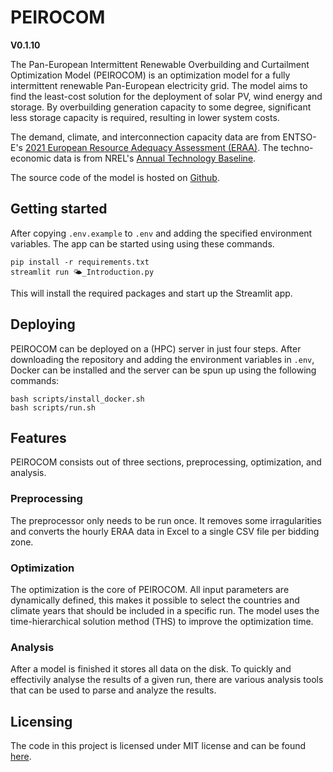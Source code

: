 # PEIROCOM

**V0.1.10**

The Pan-European Intermittent Renewable Overbuilding and Curtailment Optimization Model (PEIROCOM) is an optimization model for a fully intermittent renewable Pan-European electricity grid. The model aims to find the least-cost solution for the deployment of solar PV, wind energy and storage. By overbuilding generation capacity to some degree, significant less storage capacity is required, resulting in lower system costs.

The demand, climate, and interconnection capacity data are from ENTSO-E's [2021 European Resource Adequacy Assessment (ERAA)](https://www.entsoe.eu/outlooks/eraa/2021/eraa-downloads/). The techno-economic data is from NREL's [Annual Technology Baseline](https://atb.nrel.gov/).

The source code of the model is hosted on [Github](https://github.com/RubenVanEldik/PEIROCOM).

## Getting started

After copying `.env.example` to `.env` and adding the specified environment variables. The app can be started using using these commands.

```shell
pip install -r requirements.txt
streamlit run 🌤️_Introduction.py
```

This will install the required packages and start up the Streamlit app.


## Deploying

PEIROCOM can be deployed on a (HPC) server in just four steps. After downloading the repository and adding the environment variables in `.env`, Docker can be installed and the server can be spun up using the following commands:

```shell
bash scripts/install_docker.sh
bash scripts/run.sh
```


## Features

PEIROCOM consists out of three sections, preprocessing, optimization, and analysis.

### Preprocessing

The preprocessor only needs to be run once. It removes some irragularities and converts the hourly ERAA data in Excel to a single CSV file per bidding zone.

### Optimization

The optimization is the core of PEIROCOM. All input parameters are dynamically defined, this makes it possible to select the countries and climate years that should be included in a specific run. The model uses the time-hierarchical solution method (THS) to improve the optimization time.

### Analysis

After a model is finished it stores all data on the disk. To quickly and effectivily analyse the results of a given run, there are various analysis tools that can be used to parse and analyze the results.


## Licensing

The code in this project is licensed under MIT license and can be found [here](https://github.com/RubenVanEldik/PEIROCOM/blob/main/LICENSE).
